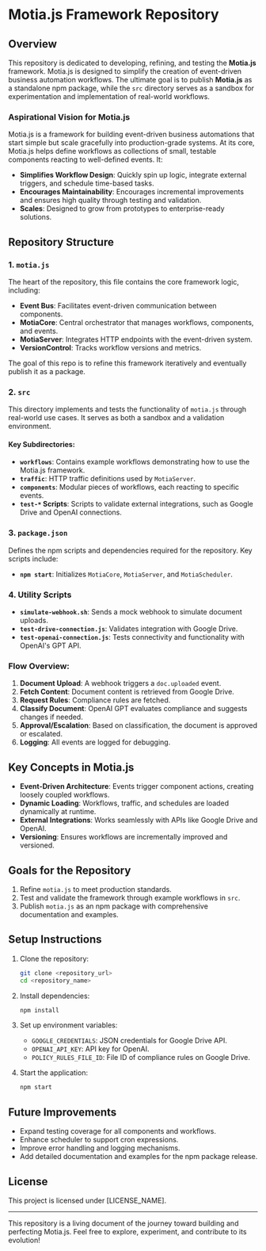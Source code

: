 # Motia.js Framework Repository

## Overview

This repository is dedicated to developing, refining, and testing the **Motia.js** framework. Motia.js is designed to simplify the creation of event-driven business automation workflows. The ultimate goal is to publish **Motia.js** as a standalone npm package, while the `src` directory serves as a sandbox for experimentation and implementation of real-world workflows.

### Aspirational Vision for Motia.js

Motia.js is a framework for building event-driven business automations that start simple but scale gracefully into production-grade systems. At its core, Motia.js helps define workflows as collections of small, testable components reacting to well-defined events. It:

- **Simplifies Workflow Design**: Quickly spin up logic, integrate external triggers, and schedule time-based tasks.
- **Encourages Maintainability**: Encourages incremental improvements and ensures high quality through testing and validation.
- **Scales**: Designed to grow from prototypes to enterprise-ready solutions.

## Repository Structure

### 1. **`motia.js`**

The heart of the repository, this file contains the core framework logic, including:

- **Event Bus**: Facilitates event-driven communication between components.
- **MotiaCore**: Central orchestrator that manages workflows, components, and events.
- **MotiaServer**: Integrates HTTP endpoints with the event-driven system.
- **VersionControl**: Tracks workflow versions and metrics.

The goal of this repo is to refine this framework iteratively and eventually publish it as a package.

### 2. **`src`**

This directory implements and tests the functionality of `motia.js` through real-world use cases. It serves as both a sandbox and a validation environment.

#### Key Subdirectories:

- **`workflows`**: Contains example workflows demonstrating how to use the Motia.js framework.
- **`traffic`**: HTTP traffic definitions used by `MotiaServer`.
- **`components`**: Modular pieces of workflows, each reacting to specific events.
- **`test-*` Scripts**: Scripts to validate external integrations, such as Google Drive and OpenAI connections.

### 3. **`package.json`**

Defines the npm scripts and dependencies required for the repository. Key scripts include:

- **`npm start`**: Initializes `MotiaCore`, `MotiaServer`, and `MotiaScheduler`.

### 4. **Utility Scripts**

- **`simulate-webhook.sh`**: Sends a mock webhook to simulate document uploads.
- **`test-drive-connection.js`**: Validates integration with Google Drive.
- **`test-openai-connection.js`**: Tests connectivity and functionality with OpenAI's GPT API.

### Flow Overview:

1. **Document Upload**: A webhook triggers a `doc.uploaded` event.
2. **Fetch Content**: Document content is retrieved from Google Drive.
3. **Request Rules**: Compliance rules are fetched.
4. **Classify Document**: OpenAI GPT evaluates compliance and suggests changes if needed.
5. **Approval/Escalation**: Based on classification, the document is approved or escalated.
6. **Logging**: All events are logged for debugging.

## Key Concepts in Motia.js

- **Event-Driven Architecture**: Events trigger component actions, creating loosely coupled workflows.
- **Dynamic Loading**: Workflows, traffic, and schedules are loaded dynamically at runtime.
- **External Integrations**: Works seamlessly with APIs like Google Drive and OpenAI.
- **Versioning**: Ensures workflows are incrementally improved and versioned.

## Goals for the Repository

1. Refine `motia.js` to meet production standards.
2. Test and validate the framework through example workflows in `src`.
3. Publish `motia.js` as an npm package with comprehensive documentation and examples.

## Setup Instructions

1. Clone the repository:

   ```bash
   git clone <repository_url>
   cd <repository_name>
   ```

2. Install dependencies:

   ```bash
   npm install
   ```

3. Set up environment variables:

   - `GOOGLE_CREDENTIALS`: JSON credentials for Google Drive API.
   - `OPENAI_API_KEY`: API key for OpenAI.
   - `POLICY_RULES_FILE_ID`: File ID of compliance rules on Google Drive.

4. Start the application:
   ```bash
   npm start
   ```

## Future Improvements

- Expand testing coverage for all components and workflows.
- Enhance scheduler to support cron expressions.
- Improve error handling and logging mechanisms.
- Add detailed documentation and examples for the npm package release.

## License

This project is licensed under [LICENSE_NAME].

---

This repository is a living document of the journey toward building and perfecting Motia.js. Feel free to explore, experiment, and contribute to its evolution!

